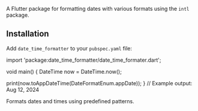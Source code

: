 A Flutter package for formatting dates with various formats using the `intl` package.

## Installation

Add `date_time_formatter` to your `pubspec.yaml` file:

import 'package:date_time_formatter/date_time_formater.dart';

void main() {
DateTime now = DateTime.now();

print(now.toAppDateTime(DateFormatEnum.appDate));
} // Example output: Aug 12, 2024


Formats dates and times using predefined patterns.